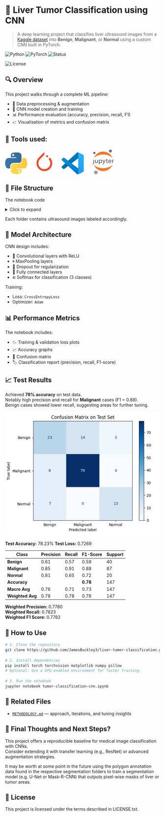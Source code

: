 
# 🧠 Liver Tumor Classification using CNN

> A deep learning project that classifies liver ultrasound images from a [Kaggle dataset](https://www.kaggle.com/datasets/orvile/annotated-ultrasound-liver-images-dataset) into **Benign**, **Malignant**, or **Normal** using a custom CNN built in PyTorch.

![Python](https://img.shields.io/badge/Python-3.11.9-blue.svg)
![PyTorch](https://img.shields.io/badge/PyTorch-Deep%20Learning-red.svg)
![Status](https://img.shields.io/badge/status-Completed-brightgreen)

![License](https://img.shields.io/badge/License-Creative%20Commons%20Attribution--ShareAlike%204.0%20International%20Public%20License-green)



## 🔍 Overview

This project walks through a complete ML pipeline:
- 🧹 Data preprocessing & augmentation
- 🧠 CNN model creation and training
- 📊 Performance evaluation (accuracy, precision, recall, F1)
- 📈 Visualisation of metrics and confusion matrix


## 🧠 Tools used:

![Python](images/python_logo.png "Python")![PyTorch](images/pytorch_logo.png "PyTorch")![VSCode](images/vscode_logo.png "VSCode")&nbsp;&nbsp;&nbsp;&nbsp;&nbsp;&nbsp;&nbsp;![Jupyter Notebooks](images/jupyter_logo.png "Jupyter Notebooks")


## 📂 File Structure

The notebook code

<details>
<summary>Click to expand</summary>

<pre>
liver-classification-ultrasound/                     # 🧠 Main project directory
├───data                                             # 📦 Contains all labeled dataset images and segmentations
│   ├───Benign                                       
│   │   ├───image                                    
│   │   └───segmentation                             
│   │       ├───liver                                
│   │       ├───mass                                 
│   │       └───outline                              
│   ├───Malignant                                    
│   │   ├───image                                    
│   │   └───segmentation                             
│   │       ├───liver                                
│   │       ├───mass                                 
│   │       └───outline                              
│   └───Normal                                       
│       ├───image                                    
│       └───segmentation                             
│           ├───liver                                
│           └───outline                              
├───demo_images                                      # 📷 Ultrasounds from outside the dataset
├───docs                                             # 📚 Project documentation
│   └───METHODOLOGY.md                               
├───images                                           # 🖼️ Logos and Test Set Confusion Matrix
├───models                                           
│   └───best_model.pth                               # 💾 Best-performing model checkpoint
├───src                                              
│   └───data_utils.py                                # 🧼 Script for loading/preprocessing/visualizing data
├───LICENSE.txt                                      # 📜 Licensing information (code and data)
├───README.md                                        # 📖 Project overview, usage, and setup instructions
└───tumor-classification-cnn.ipynb                   # 📓 Main notebook for model training and evaluation

</pre>

</details>

Each folder contains ultrasound images labeled accordingly.


## 🧪 Model Architecture

CNN design includes:
- 🧠 Convolutional layers with ReLU
- 🌀 MaxPooling layers
- 🔁 Dropout for regularization
- 🧮 Fully connected layers
- 🔚 Softmax for classification (3 classes)

Training:
- Loss: `CrossEntropyLoss`
- Optimizer: `Adam`


## 📊 Performance Metrics

The notebook includes:
- 📉 Training & validation loss plots
- 📈 Accuracy graphs
- 🧾 Confusion matrix
- 🏷️ Classification report (precision, recall, F1-score)


## 📈 Test Results

Achieved **78% accuracy** on test data.  
Notably high precision and recall for **Malignant** cases (F1 = 0.88).  
Benign cases showed lower recall, suggesting areas for further tuning.


![Confusion Matrix](images/test_matrix.png)

**Test Accuracy:** 78.23%
**Test Loss:** 0.7269

| Class         | Precision | Recall | F1-Score | Support |
|---------------|-----------|--------|----------|---------|
| **Benign**    | 0.61      | 0.57   | 0.59     | 40      |
| **Malignant** | 0.85      | 0.91   | 0.88     | 87      |
| **Normal**    | 0.81      | 0.65   | 0.72     | 20      |
| **Accuracy**  |           |        | **0.78** | 147     |
| **Macro Avg** | 0.76      | 0.71   | 0.73     | 147     |
| **Weighted Avg** | 0.78   | 0.78   | 0.78     | 147     |

**Weighted Precision:** 0.7780  
**Weighted Recall:** 0.7823  
**Weighted F1 Score:** 0.7782


## 🚀 How to Use

```bash
# 1. Clone the repository
git clone https://github.com/JamesBuckley3/liver-tumor-classification.git

# 2. Install dependencies
pip install torch torchvision matplotlib numpy pillow
# Optional: Use a GPU-enabled environment for faster training.

# 3. Run the notebook
jupyter notebook tumor-classification-cnn.ipynb
```


## 📘 Related Files

- [`METHODOLOGY.md`](METHODOLOGY.md) — approach, iterations, and tuning insights

## 🏁 Final Thoughts and Next Steps?

This project offers a reproducible baseline for medical image classification with CNNs.  
Consider extending it with transfer learning (e.g., ResNet) or advanced augmentation strategies.

It may be worth at some point in the future using the polygon annotation data found in the respective segmentation folders to train a segmentation model (e.g. U-Net or Mask-R-CNN) that outputs pixel-wise masks of liver or tumor areas.

## 📄 License

This project is licensed under the terms described in LICENSE.txt.
